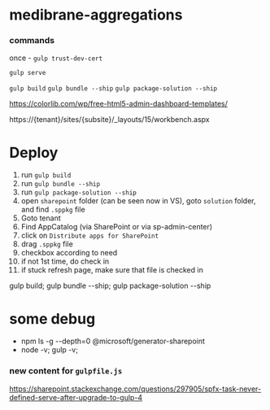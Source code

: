 # medibrane-aggregations

### commands

once - `gulp trust-dev-cert`

`gulp serve`

`gulp build`
`gulp bundle --ship`
`gulp package-solution --ship`

https://colorlib.com/wp/free-html5-admin-dashboard-templates/




https://{tenant}/sites/{subsite}/_layouts/15/workbench.aspx




# Deploy

1. run `gulp build`
2. run `gulp bundle --ship`
3. run `gulp package-solution --ship`
4. open `sharepoint` folder (can be seen now in VS), goto `solution` folder, and find `.sppkg` file
5. Goto tenant
6. Find AppCatalog (via SharePoint or via sp-admin-center)
7. click on `Distribute apps for SharePoint`
8. drag `.sppkg` file
9. checkbox according to need
10. if not 1st time, do check in
11. if stuck refresh page, make sure that file is checked in



gulp build; gulp bundle --ship; gulp package-solution --ship


# some debug

* npm ls -g --depth=0 @microsoft/generator-sharepoint
* node -v; gulp -v;

### new content for `gulpfile.js`
https://sharepoint.stackexchange.com/questions/297905/spfx-task-never-defined-serve-after-upgrade-to-gulp-4